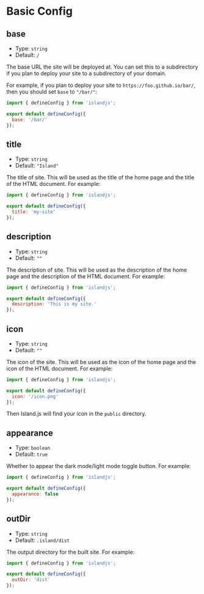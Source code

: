 # Basic Config

## base

- Type: `string`
- Default: `/`

The base URL the site will be deployed at. You can set this to a subdirectory if you plan to deploy your site to a subdirectory of your domain.

For example, if you plan to deploy your site to `https://foo.github.io/bar/`, then you should set `base` to `"/bar/"`:

```js
import { defineConfig } from 'islandjs';

export default defineConfig({
  base: '/bar/'
});
```

## title

- Type: `string`
- Default: `"Island"`

The title of site. This will be used as the title of the home page and the title of the HTML document. For example:

```js
import { defineConfig } from 'islandjs';

export default defineConfig({
  title: 'my-site'
});
```

## description

- Type: `string`
- Default: `""`

The description of site. This will be used as the description of the home page and the description of the HTML document. For example:

```js
import { defineConfig } from 'islandjs';

export default defineConfig({
  description: 'This is my site.'
});
```

## icon

- Type: `string`
- Default: `""`

The icon of the site. This will be used as the icon of the home page and the icon of the HTML document. For example:

```js
import { defineConfig } from 'islandjs';

export default defineConfig({
  icon: '/icon.png'
});
```

Then Island.js will find your icon in the `public` directory.

## appearance

- Type: `boolean`
- Default: `true`

Whether to appear the dark mode/light mode toggle button. For example:

```js
import { defineConfig } from 'islandjs';

export default defineConfig({
  appearance: false
});
```

## outDir

- Type: `string`
- Default: `.island/dist`

The output directory for the built site. For example:

```js
import { defineConfig } from 'islandjs';

export default defineConfig({
  outDir: 'dist'
});
```
